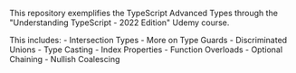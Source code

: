 This repository exemplifies the TypeScript Advanced Types through the "Understanding TypeScript - 2022 Edition" Udemy course.

This includes:
    - Intersection Types
    - More on Type Guards
    - Discriminated Unions
    - Type Casting
    - Index Properties
    - Function Overloads
    - Optional Chaining
    - Nullish Coalescing
